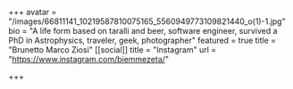 +++
avatar = "/images/66811141_10219587810075165_5560949773109821440_o(1)-1.jpg"
bio = "A life form based on taralli and beer, software engineer, survived a PhD in Astrophysics, traveler, geek, photographer"
featured = true
title = "Brunetto Marco Ziosi"
[[social]]
title = "Instagram"
url = "https://www.instagram.com/biemmezeta/"

+++
